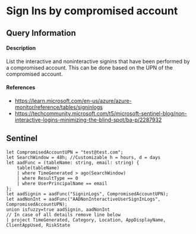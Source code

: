 # Sign Ins by compromised account

## Query Information

#### Description
List the interactive and noninteractive signins that have been performed by a compromised account. This can be done based on the UPN of the compromised account.

#### References
- https://learn.microsoft.com/en-us/azure/azure-monitor/reference/tables/signinlogs
- https://techcommunity.microsoft.com/t5/microsoft-sentinel-blog/non-interactive-logins-minimizing-the-blind-spot/ba-p/2287932


## Sentinel
```
let CompromisedAccountUPN = "test@test.com";
let SearchWindow = 48h; //Customizable h = hours, d = days
let aadFunc = (tableName: string, email: string) {
    table(tableName)
    | where TimeGenerated > ago(SearchWindow)
    | where ResultType == 0
    | where UserPrincipalName == email
};
let aadSignin = aadFunc("SigninLogs", CompromisedAccountUPN);
let aadNonInt = aadFunc("AADNonInteractiveUserSignInLogs", CompromisedAccountUPN);
union isfuzzy=true aadSignin, aadNonInt
// In case of all details remove line below
| project TimeGenerated, Category, Location, AppDisplayName, ClientAppUsed, RiskState
```



